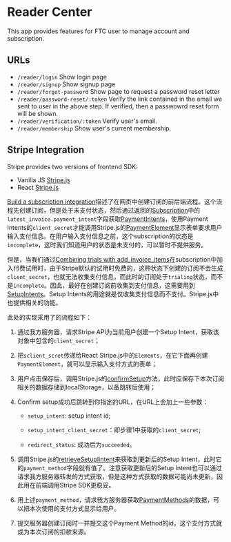 # Reader Center

This app provides features for FTC user to manage account and subscription.

## URLs

* `/reader/login` Show login page
* `/reader/signup` Show signup page
* `/reader/forgot-password` Show page to request a password reset letter
* `/reader/password-reset/:token` Verify the link contained in the email we sent to user in the above step. If verified, then a passwowrd reset form will be shown.
* `/reader/verification/:token` Verify user's email.
* `/reader/membership` Show user's current membership.

## Stripe Integration

Stripe provides two versions of frontend SDK:

* Vanilla JS [Stripe.js](https://stripe.com/docs/js)
* React [Stripe.js](https://stripe.com/docs/stripe-js/react)

[Build a subscription integration](https://stripe.com/docs/billing/subscriptions/build-subscription)描述了在网页中创建订阅的前后端流程。这个流程先创建订阅，但是处于未支付状态，然后通过返回的[Subscription](https://stripe.com/docs/api/subscriptions/object)中的`latest_invoice.payment_intent`字段获取[PaymentIntents](https://stripe.com/docs/api/payment_intents/object)，使用Payment Intents的`client_secret`才能调用Stripe.js的[PaymentElement](https://stripe.com/docs/js/element/payment_element)显示表单要求用户输入支付信息。在用户输入支付信息之前，这个subscription的状态是`incomplete`，这时我们知道用户的状态是未支付的，可以暂时不提供服务。

但是，当我们通过[Combining trials with add_invoice_items](https://stripe.com/docs/billing/subscriptions/trials#combine-trial-add-invoice-items)在subscription中加入付费试用时，由于Stripe默认的试用时免费的，这种状态下创建的订阅不会生成`client_secret`，也就无法收集支付信息，而此时的订阅处于`trialing`状态，而不是`incomplete`。因此，最好在创建订阅前收集到支付信息，这需要用到[SetupIntents](https://stripe.com/docs/api/setup_intents)。Setup Intents的用途就是仅收集支付信息而不支付。Stripe.js中也提供相关的功能。

此处的实现采用了的流程如下：

1. 通过我方服务器，请求Stripe API为当前用户创建一个Setup Intent，获取该对象中包含的`client_secret`；

2. 把`sclient_scret`传递给React Stripe.js中的`Elements`，在它下面再创建`PaymentElement`，就可以显示输入支付方式的表单；

3. 用户点击保存后，调用Stripe.js的[confirmSetup](https://stripe.com/docs/js/setup_intents/confirm_setup)方法，此时应保存下本次订阅相关的数据存储到localStorage，以备跳转后使用；

4. Confirm setup成功后跳转到你指定的URL，在URL上会加上一些参数：

    * `setup_intent`: setup intent id;

    * `setup_intent_client_secret`：即步骤1中获取的`client_secret`;

    * `redirect_status`: 成功后为`succeeded`。

5. 调用Stripe.js的[retrieveSetupIintent](https://stripe.com/docs/js/setup_intents/retrieve_setup_intent)来获取到更新后的Setup Intent，此时它的`payment_method`字段就有值了。注意获取更新后的Setup Intent也可以通过请求我方服务器转发的方式获取，但是这种方式获取的数据可能尚未更新，因此用在前端调用Stripe SDK更稳妥。

6. 用上述`payment_method`，请求我方服务器获取[PaymentMethods](https://stripe.com/docs/api/payment_methods)的数据，可以把本次使用的支付方式显示给用户。

7. 提交服务器创建订阅时一并提交这个Payment Method的id，这个支付方式就成为本次订阅的扣款来源。